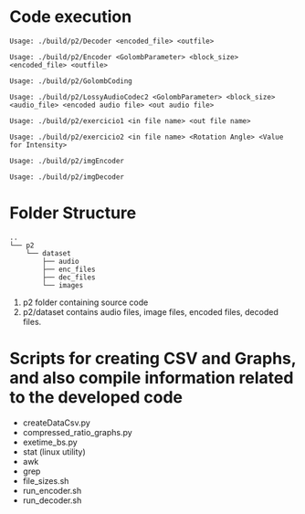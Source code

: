 # Code execution
`Usage: ./build/p2/Decoder <encoded_file> <outfile>`

`Usage: ./build/p2/Encoder <GolombParameter> <block_size> <encoded_file> <outfile>`

`Usage: ./build/p2/GolombCoding`

`Usage: ./build/p2/LossyAudioCodec2 <GolombParameter> <block_size> <audio_file> <encoded audio file> <out audio file>`

`Usage: ./build/p2/exercicio1 <in file name> <out file name>`

`Usage: ./build/p2/exercicio2 <in file name> <Rotation Angle> <Value for Intensity>`

`Usage: ./build/p2/imgEncoder`

`Usage: ./build/p2/imgDecoder`


# Folder Structure
```
..
└── p2
    └── dataset
        ├── audio
        ├── enc_files
        ├── dec_files
        └── images
```

1. p2 folder containing source code
2. p2/dataset contains audio files, image files, encoded files, decoded files.

# Scripts for creating CSV and Graphs, and also compile information related to the developed code

- createDataCsv.py
- compressed_ratio_graphs.py
- exetime_bs.py
- stat (linux utility)
- awk
- grep
- file_sizes.sh
- run_encoder.sh
- run_decoder.sh
